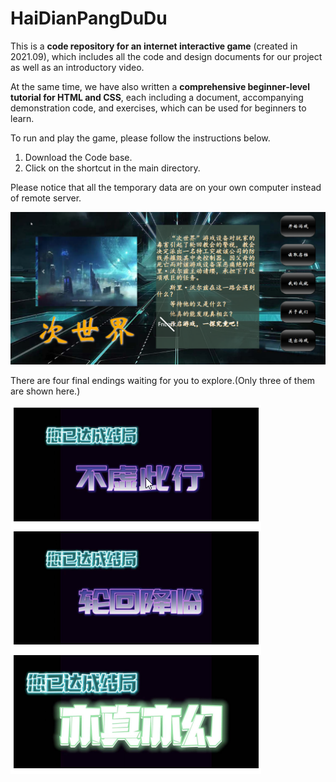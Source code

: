 # HaiDianPangDuDu
This is a **code repository for an internet interactive game** (created in 2021.09), which includes all the code and design documents for our project as well as an introductory video.

At the same time, we have also written a **comprehensive beginner-level tutorial for HTML and CSS**, each including a document, accompanying demonstration code, and exercises, which can be used for beginners to learn.

To run and play the game, please follow the instructions below.

1. Download the Code base.
2. Click on the shortcut in the main directory.

Please notice that all the temporary data are on your own computer instead of remote server.

![Snipaste_2023-03-15_15-57-32](https://github.com/CladernyJorn/HaiDianPangDuDu/blob/main/README.assets/Snipaste_2023-03-15_15-57-32.png)

There are four final endings waiting for you to explore.(Only three of them are shown here.)

![image-20230315160009058](https://github.com/CladernyJorn/HaiDianPangDuDu/blob/main/README.assets/image-20230315160009058.png)
